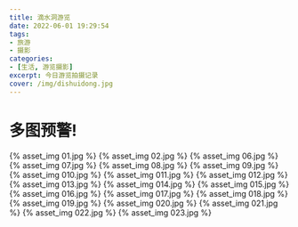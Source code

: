 ```yaml
---
title: 滴水洞游览
date: 2022-06-01 19:29:54
tags:
- 旅游
- 摄影
categories: 
- [生活, 游览摄影]
excerpt: 今日游览拍摄记录
cover: /img/dishuidong.jpg
---
```

# 多图预警!

{% asset_img 01.jpg %}
{% asset_img 02.jpg %}
{% asset_img 06.jpg %}
{% asset_img 07.jpg %}
{% asset_img 08.jpg %}
{% asset_img 09.jpg %}
{% asset_img 010.jpg %}
{% asset_img 011.jpg %}
{% asset_img 012.jpg %}
{% asset_img 013.jpg %}
{% asset_img 014.jpg %}
{% asset_img 015.jpg %}
{% asset_img 016.jpg %}
{% asset_img 017.jpg %}
{% asset_img 018.jpg %}
{% asset_img 019.jpg %}
{% asset_img 020.jpg %}
{% asset_img 021.jpg %}
{% asset_img 022.jpg %}
{% asset_img 023.jpg %}